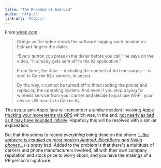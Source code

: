 ```yaml
---
title: "The Freedom of Android"
audio: 'http://'
link-url: 'http://'
---
```

<p>From <a href="http://www.wired.com/threatlevel/2011/11/secret-software-logging-video/">wired.com</a>:</p>
<blockquote><p>
  Cringe as the video shows the software logging each number as Eckhart fingers the dialer.</p>
<p>  “Every button you press in the dialer before you call,” he says on the video, “it already gets sent off to the IQ application.”</p>
<p>  From there, the data — including the content of  text messages — is sent to Carrier IQ’s servers, in secret.</p>
<p>  By the way, it cannot be turned off without rooting the phone and replacing the operating system. And even if you stop paying for wireless service from your carrier and decide to just use Wi-Fi, your device still reports to Carrier IQ.
</p></blockquote>
<p>The astute anti-Apple fans will remember a similar incident involving <a href="https://chrisenns.com/2011/04/20/my-iphone-is-tracking-my-every-movement/">Apple tracking your movements via GPS</a> which was, in the end, <a href="https://chrisenns.com/2011/04/27/iphone-tracking-follow-up-from-apple/">not nearly as bad as it may have sounded initially</a>. Hopefully this will be resolved with a similar explanation.</p>
<p>But that this seems to record <em>everything</em> being done on the phone (<em><a href="http://www.wired.com/threatlevel/2011/11/secret-software-logging-video/">...the software is installed on most modern Android, BlackBerry and Nokia phones...</a></em>) is pretty bad. Added to the problem is that there's a multitude of carriers and phone manufacturers involved, all with their own company reputation and stock price to worry about, and you have the makings of a PR person's nightmare.</p>
